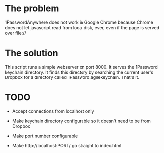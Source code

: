 # The problem 

1PasswordAnywhere does not work in Google Chrome because Chrome does
not let javascript read from local disk, ever, even if the page is
served over file://


# The solution

This script runs a simple webserver on port 8000. It serves the
1Password keychain directory. It finds this directory by searching the
current user's Dropbox for a directory called
1Password.agilekeychain. That's it.


# TODO 

 * Accept connections from localhost only

 * Make keychain directory configurable so it doesn't need to be from
   Dropbox

 * Make port number configurable

 * Make http://localhost:PORT/ go straight to index.html